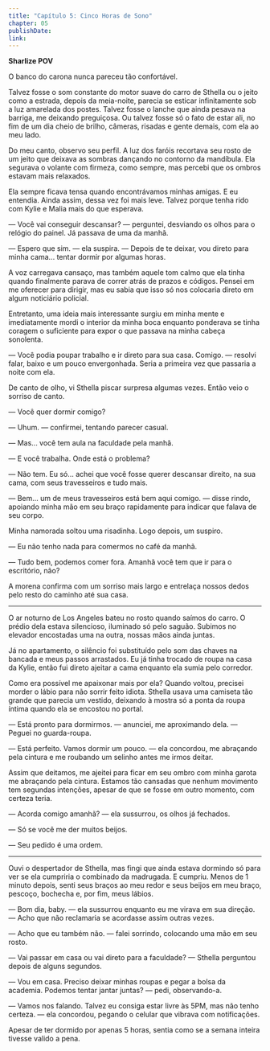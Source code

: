 ```yaml
---
title: "Capítulo 5: Cinco Horas de Sono"
chapter: 05
publishDate: 
link: 
---
```


**Sharlize POV**

O banco do carona nunca pareceu tão confortável.

Talvez fosse o som constante do motor suave do carro de Sthella ou o jeito como a estrada, depois da meia-noite, parecia se esticar infinitamente sob a luz amarelada dos postes. Talvez fosse o lanche que ainda pesava na barriga, me deixando preguiçosa. Ou talvez fosse só o fato de estar ali, no fim de um dia cheio de brilho, câmeras, risadas e gente demais, com ela ao meu lado.

Do meu canto, observo seu perfil. A luz dos faróis recortava seu rosto de um jeito que deixava as sombras dançando no contorno da mandíbula. Ela segurava o volante com firmeza, como sempre, mas percebi que os ombros estavam mais relaxados.

Ela sempre ficava tensa quando encontrávamos minhas amigas. E eu entendia. Ainda assim, dessa vez foi mais leve. Talvez porque tenha rido com Kylie e Malia mais do que esperava.

— Você vai conseguir descansar? — perguntei, desviando os olhos para o relógio do painel. Já passava de uma da manhã.

— Espero que sim. — ela suspira. — Depois de te deixar, vou direto para minha cama... tentar dormir por algumas horas.

A voz carregava cansaço, mas também aquele tom calmo que ela tinha quando finalmente parava de correr atrás de prazos e códigos. Pensei em me oferecer para dirigir, mas eu sabia que isso só nos colocaria direto em algum noticiário policial.

Entretanto, uma ideia mais interessante surgiu em minha mente e imediatamente mordi o interior da minha boca enquanto ponderava se tinha coragem o suficiente para expor o que passava na minha cabeça sonolenta.

— Você podia poupar trabalho e ir direto para sua casa. Comigo. — resolvi falar, baixo e um pouco envergonhada. Seria a primeira vez que passaria a noite com ela.

De canto de olho, vi Sthella piscar surpresa algumas vezes. Então veio o sorriso de canto.

— Você quer dormir comigo?

— Uhum. — confirmei, tentando parecer casual.

— Mas... você tem aula na faculdade pela manhã.

— E você trabalha. Onde está o problema?

— Não tem. Eu só... achei que você fosse querer descansar direito, na sua cama, com seus travesseiros e tudo mais.

— Bem... um de meus travesseiros está bem aqui comigo. — disse rindo, apoiando minha mão em seu braço rapidamente para indicar que falava de seu corpo.

Minha namorada soltou uma risadinha. Logo depois, um suspiro.

— Eu não tenho nada para comermos no café da manhã.

— Tudo bem, podemos comer fora. Amanhã você tem que ir para o escritório, não?

A morena confirma com um sorriso mais largo e entrelaça nossos dedos pelo resto do caminho até sua casa.

---

O ar noturno de Los Angeles bateu no rosto quando saímos do carro. O prédio dela estava silencioso, iluminado só pelo saguão. Subimos no elevador encostadas uma na outra, nossas mãos ainda juntas.

Já no apartamento, o silêncio foi substituído pelo som das chaves na bancada e meus passos arrastados. Eu já tinha trocado de roupa na casa da Kylie, então fui direto ajeitar a cama enquanto ela sumia pelo corredor.

Como era possível me apaixonar mais por ela? Quando voltou, precisei morder o lábio para não sorrir feito idiota. Sthella usava uma camiseta tão grande que parecia um vestido, deixando à mostra só a ponta da roupa íntima quando ela se encostou no portal.

— Está pronto para dormirmos. — anunciei, me aproximando dela. — Peguei no guarda-roupa.

— Está perfeito. Vamos dormir um pouco. — ela concordou, me abraçando pela cintura e me roubando um selinho antes me irmos deitar.

Assim que deitamos, me ajeitei para ficar em seu ombro com minha garota me abraçando pela cintura. Estamos tão cansadas que nenhum movimento tem segundas intenções, apesar de que se fosse em outro momento, com certeza teria.

— Acorda comigo amanhã? — ela sussurrou, os olhos já fechados.

— Só se você me der muitos beijos.

— Seu pedido é uma ordem.

---

Ouvi o despertador de Sthella, mas fingi que ainda estava dormindo só para ver se ela cumpriria o combinado da madrugada. E cumpriu. Menos de 1 minuto depois, senti seus braços ao meu redor e seus beijos em meu braço, pescoço, bochecha e, por fim, meus lábios.

— Bom dia, baby. — ela sussurrou enquanto eu me virava em sua direção. — Acho que não reclamaria se acordasse assim outras vezes.

— Acho que eu também não. — falei sorrindo, colocando uma mão em seu rosto.

— Vai passar em casa ou vai direto para a faculdade? — Sthella perguntou depois de alguns segundos.

— Vou em casa. Preciso deixar minhas roupas e pegar a bolsa da academia. Podemos tentar jantar juntas? — pedi, observando-a.

— Vamos nos falando. Talvez eu consiga estar livre às 5PM, mas não tenho certeza. — ela concordou, pegando o celular que vibrava com notificações.

Apesar de ter dormido por apenas 5 horas, sentia como se a semana inteira tivesse valido a pena.

